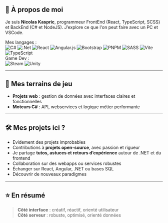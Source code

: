 ## 🔧 À propos de moi  
Je suis **Nicolas Kaspric**, programmeur FrontEnd (React, TypeScript, SCSS) et BackEnd (C# et NodeJS). J’explore ce que l'on peut faire avec un PC et VSCode.


Mes langages :\
![C#](https://img.shields.io/badge/c%23-%23239120.svg?style=for-the-badge&logo=csharp&logoColor=white) ![.Net](https://img.shields.io/badge/.NET-5C2D91?style=for-the-badge&logo=.net&logoColor=white) 
![React](https://img.shields.io/badge/react-%2320232a.svg?style=for-the-badge&logo=react&logoColor=%2361DAFB) ![Angular.js](https://img.shields.io/badge/angular.js-%23E23237.svg?style=for-the-badge&logo=angularjs&logoColor=white) ![Bootstrap](https://img.shields.io/badge/bootstrap-%238511FA.svg?style=for-the-badge&logo=bootstrap&logoColor=white) ![PNPM](https://img.shields.io/badge/pnpm-%234a4a4a.svg?style=for-the-badge&logo=pnpm&logoColor=f69220) ![SASS](https://img.shields.io/badge/SASS-hotpink.svg?style=for-the-badge&logo=SASS&logoColor=white) ![Vite](https://img.shields.io/badge/vite-%23646CFF.svg?style=for-the-badge&logo=vite&logoColor=white) ![TypeScript](https://img.shields.io/badge/typescript-%23007ACC.svg?style=for-the-badge&logo=typescript&logoColor=white)
\
Game Dev :\
![Steam](https://img.shields.io/badge/steam-%23000000.svg?style=for-the-badge&logo=steam&logoColor=white) ![Unity](https://img.shields.io/badge/unity-%23000000.svg?style=for-the-badge&logo=unity&logoColor=white)

---

## 🚀 Mes terrains de jeu  
- **Projets web** : gestion de données avec interfaces claires et fonctionnelles  
- **Moteurs C#** : API, webservices et logique métier performante  

---

## 🛠️ Mes projets ici ?  
- Evidement des projets improbables  
- Contributions à **projets open-source**, avec passion et rigueur  
- Je partage **tutos, astuces et retours d’expérience** autour de .NET et du frontend
- Collaboration sur des webapps ou services robustes  
- Échanger sur React, Angular, .NET ou bases SQL  
- Découvrir de nouveaux paradigmes

---

## ⭐ En résumé  
> **Côté interface** : créatif, réactif, orienté utilisateur  
> **Côté serveur** : robuste, optimisé, orienté données  


